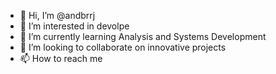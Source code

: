 - 👋 Hi, I’m @andbrrj
- 👀 I’m interested in devolpe
- 🌱 I’m currently learning Analysis and Systems Development
- 💞️ I’m looking to collaborate on innovative projects
- 📫 How to reach me

<!---
andbrrj/andbrrj is a ✨ special ✨ repository because its `README.md` (this file) appears on your GitHub profile.
You can click the Preview link to take a look at your changes.
--->
